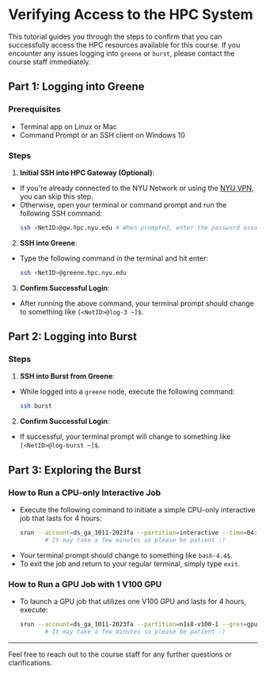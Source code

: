# Verifying Access to the HPC System

This tutorial guides you through the steps to confirm that you can successfully access the HPC resources available for this course. If you encounter any issues logging into `greene` or `burst`, please contact the course staff immediately.

## Part 1: Logging into Greene

### Prerequisites
- Terminal app on Linux or Mac
- Command Prompt or an SSH client on Windows 10

### Steps
1. **Initial SSH into HPC Gateway (Optional)**: 
  - If you're already connected to the NYU Network or using the [NYU VPN](https://www.nyu.edu/life/information-technology/infrastructure/network-services/vpn.html), you can skip this step.
  - Otherwise, open your terminal or command prompt and run the following SSH command:
    ```bash
    ssh <NetID>@gw.hpc.nyu.edu # When prompted, enter the password associated with your NYU NetID.
    ```

2. **SSH into Greene**: 
  - Type the following command in the terminal and hit enter:
    ```bash
    ssh <NetID>@greene.hpc.nyu.edu
    ```

3. **Confirm Successful Login**: 
  - After running the above command, your terminal prompt should change to something like `[<NetID>@log-3 ~]$`.

## Part 2: Logging into Burst

### Steps
1. **SSH into Burst from Greene**: 
  - While logged into a `greene` node, execute the following command:
    ```bash
    ssh burst
    ```

2. **Confirm Successful Login**: 
  - If successful, your terminal prompt will change to something like `[<NetID>@log-burst ~]$`.

## Part 3: Exploring the Burst

### How to Run a CPU-only Interactive Job
- Execute the following command to initiate a simple CPU-only interactive job that lasts for 4 hours:
  ```bash
  srun --account=ds_ga_1011-2023fa --partition=interactive --time=04:00:00 --pty /bin/bash
         # It may take a few minutes so please be patient :)
  ```
- Your terminal prompt should change to something like `bash-4.4$`.
- To exit the job and return to your regular terminal, simply type `exit`.

### How to Run a GPU Job with 1 V100 GPU
- To launch a GPU job that utilizes one V100 GPU and lasts for 4 hours, execute:
  ```bash
  srun --account=ds_ga_1011-2023fa --partition=n1s8-v100-1 --gres=gpu:v100:1 --time=04:00:00 --pty /bin/bash
         # It may take a few minutes so please be patient :)
  ```

---

Feel free to reach out to the course staff for any further questions or clarifications.
